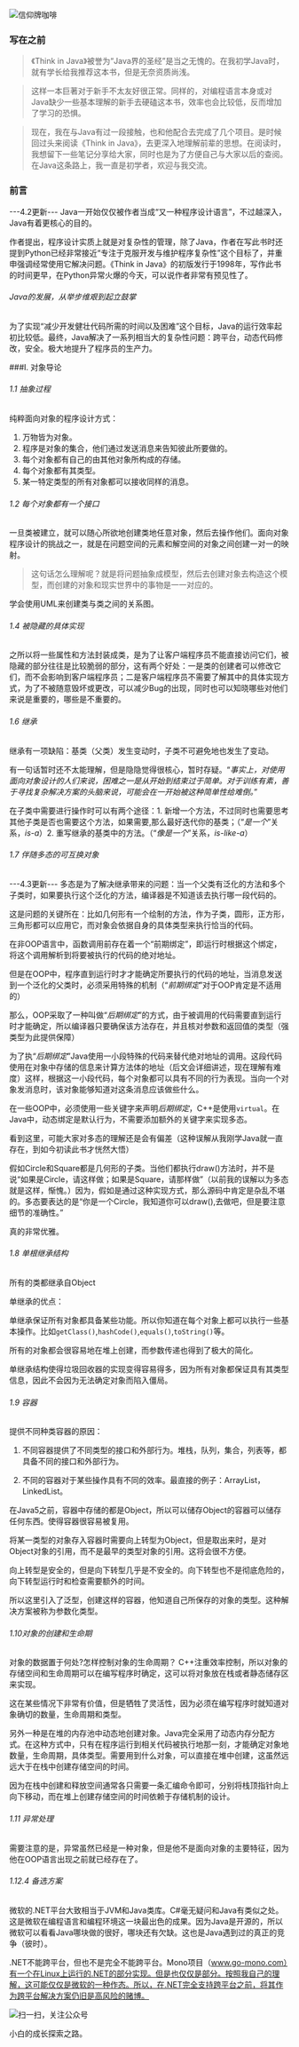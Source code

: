 ![信仰牌咖啡](https://upload-images.jianshu.io/upload_images/5889935-782769be16122d38.png?imageMogr2/auto-orient/strip%7CimageView2/2/w/1240)
### 写在之前
> 《Think in Java》被誉为“Java界的圣经”是当之无愧的。在我初学Java时，就有学长给我推荐这本书，但是无奈资质尚浅。

> 这样一本巨著对于新手不太友好很正常。同样的，对编程语言本身或对Java缺少一些基本理解的新手去硬磕这本书，效率也会比较低，反而增加了学习的恐惧。

> 现在，我在与Java有过一段接触，也和他配合去完成了几个项目。是时候回过头来阅读《Think in Java》，去更深入地理解前辈的思想。在阅读时，我想留下一些笔记分享给大家，同时也是为了方便自己与大家以后的查阅。在Java这条路上，我一直是初学者，欢迎与我交流。
### 前言
---4.2更新---
Java一开始仅仅被作者当成“又一种程序设计语言”，不过越深入，Java有着更核心的目的。

作者提出，程序设计实质上就是对复杂性的管理，除了Java，作者在写此书时还提到Python已经非常接近“专注于克服开发与维护程序复杂性”这个目标了，并重申强调经常使用它解决问题。《Think in Java》的初版发行于1998年，写作此书的时间更早，在Python异常火爆的今天，可以说作者非常有预见性了。

###### Java的发展，从举步维艰到起立鼓掌
为了实现“减少开发健壮代码所需的时间以及困难”这个目标，Java的运行效率起初比较低。最终，Java解决了一系列相当大的复杂性问题：跨平台，动态代码修改，安全。极大地提升了程序员的生产力。

###Ⅰ. 对象导论
###### 1.1 抽象过程
纯粹面向对象的程序设计方式：
1. 万物皆为对象。
2. 程序是对象的集合，他们通过发送消息来告知彼此所要做的。
3. 每个对象都有自己的由其他对象所构成的存储。
4. 每个对象都有其类型。
5. 某一特定类型的所有对象都可以接收同样的消息。

###### 1.2 每个对象都有一个接口
一旦类被建立，就可以随心所欲地创建类地任意对象，然后去操作他们。面向对象程序设计的挑战之一，就是在问题空间的元素和解空间的对象之间创建一对一的映射。
> 这句话怎么理解呢？就是将问题抽象成模型，然后去创建对象去构造这个模型，而创建的对象和现实世界中的事物是一一对应的。

学会使用UML来创建类与类之间的关系图。

###### 1.4 被隐藏的具体实现
之所以将一些属性和方法封装成类，是为了让客户端程序员不能直接访问它们，被隐藏的部分往往是比较脆弱的部分，这有两个好处：一是类的创建者可以修改它们，而不会影响到客户端程序员；二是客户端程序员不需要了解其中的具体实现方式，为了不被随意毁坏或更改，可以减少Bug的出现，同时也可以知晓哪些对他们来说是重要的，哪些是不重要的。

###### 1.6 继承
继承有一项缺陷：基类（父类）发生变动时，子类不可避免地也发生了变动。

有一句话暂时还不太能理解，但是隐隐觉得很核心，暂时存疑。“*事实上，对使用面向对象设计的人们来说，困难之一是从开始到结束过于简单。对于训练有素，善于寻找复杂解决方案的头脑来说，可能会在一开始被这种简单性给难倒。*”

在子类中需要进行操作时可以有两个途径：1. 新增一个方法，不过同时也需要思考其他子类是否也需要这个方法，如果需要,那么最好迭代你的基类；（“*是一个*”关系，*is-a*）2. 重写继承的基类中的方法。（“*像是一个*”关系，*is-like-a*）

###### 1.7 伴随多态的可互换对象
---4.3更新---
多态是为了解决继承带来的问题：当一个父类有泛化的方法和多个子类时，如果要执行这个泛化的方法，编译器是不知道该去执行哪一段代码的。

这是问题的关键所在：比如几何形有一个绘制的方法，作为子类，圆形，正方形，三角形都可以应用它，而对象会依据自身的具体类型来执行恰当的代码。

在非OOP语言中，函数调用前存在着一个“前期绑定”，即运行时根据这个绑定，将这个调用解析到将要被执行的代码的绝对地址。

但是在OOP中，程序直到运行时才才能确定所要执行的代码的地址，当消息发送到一个泛化的父类时，必须采用特殊的机制（“*前期绑定*”对于OOP肯定是不适用的）

那么，OOP采取了一种叫做“*后期绑定*”的方式，由于被调用的代码需要直到运行时才能确定，所以编译器只要确保该方法存在，并且核对参数和返回值的类型（强类型为此提供保障）

为了执“*后期绑定*”Java使用一小段特殊的代码来替代绝对地址的调用。这段代码使用在对象中存储的信息来计算方法体的地址（后文会详细讲述，现在理解有难度）这样，根据这一小段代码，每个对象都可以具有不同的行为表现。当向一个对象发消息时，该对象能够知道对这条消息应该做些什么。

在一些OOP中，必须使用一些关键字来声明*后期绑定*，C++是使用`virtual`。在Java中，动态绑定是默认行为，不需要添加额外的关键字来实现多态。

看到这里，可能大家对多态的理解还是会有偏差（这种误解从我刚学Java就一直存在，到如今初读此书才恍然大悟）

假如Circle和Square都是几何形的子类。当他们都执行draw()方法时，并不是说“如果是Circle，请这样做；如果是Square，请那样做”（以前我的误解以为多态就是这样，惭愧。）因为，假如是通过这种实现方式，那么源码中肯定是杂乱不堪的。多态要表达的是“你是一个Circle，我知道你可以draw(),去做吧，但是要注意细节的准确性。”

真的非常优雅。

###### 1.8 单根继承结构
所有的类都继承自Object

单继承的优点：

单继承保证所有对象都具备某些功能。所以你知道在每个对象上都可以执行一些基本操作。比如`getClass()`,`hashCode()`,`equals()`,`toString()`等。

所有的对象都会很容易地在堆上创建，而参数传递也得到了极大的简化。

单继承结构使得垃圾回收器的实现变得容易得多，因为所有对象都保证具有其类型信息，因此不会因为无法确定对象而陷入僵局。

###### 1.9 容器
提供不同种类容器的原因：

1. 不同容器提供了不同类型的接口和外部行为。堆栈，队列，集合，列表等，都具备不同的接口和外部行为。

2. 不同的容器对于某些操作具有不同的效率。最直接的例子：ArrayList，LinkedList。

在Java5之前，容器中存储的都是Object，所以可以储存Object的容器可以储存任何东西。使得容器很容易被复用。

将某一类型的对象存入容器时需要向上转型为Object，但是取出来时，是对Object对象的引用，而不是最早的类型对象的引用。这将会很不方便。

向上转型是安全的，但是向下转型几乎是不安全的。向下转型也不是彻底危险的，向下转型运行时和检查需要额外的时间。

所以这里引入了泛型，创建这样的容器，他知道自己所保存的对象的类型。这种解决方案被称为参数化类型。

###### 1.10对象的创建和生命期
对象的数据置于何处?怎样控制对象的生命周期？
C++注重效率控制，所以对象的存储空间和生命周期可以在编写程序时确定，这可以将对象放在栈或者静态储存区来实现。

这在某些情况下非常有价值，但是牺牲了灵活性，因为必须在编写程序时就知道对象确切的数量，生命周期和类型。

另外一种是在堆的内存池中动态地创建对象。Java完全采用了动态内存分配方式。在这种方式中，只有在程序运行到相关代码被执行地那一刻，才能确定对象地数量，生命周期，具体类型。需要用到什么对象，可以直接在堆中创建，这虽然远远大于在栈中创建存储空间的时间。

因为在栈中创建和释放空间通常各只需要一条汇编命令即可，分别将栈顶指针向上向下移动，而在堆上创建存储空间的时间依赖于存储机制的设计。

###### 1.11 异常处理
需要注意的是，异常虽然已经是一种对象，但是他不是面向对象的主要特征，因为他在OOP语言出现之前就已经存在了。

###### 1.12.4 备选方案
微软的.NET平台大致相当于JVM和Java类库。C#毫无疑问和Java有类似之处。 这是微软在编程语言和编程环境这一块最出色的成果。因为Java是开源的，所以微软可以看看Java哪块做的很好，哪块还有欠缺。这也是Java遇到过的真正的竞争（彼时）。

.NET不能跨平台，但也不是完全不能跨平台。Mono项目（www.go-mono.com）有一个在Linux上运行的.NET的部分实现。但是也仅仅是部分。按照我自己的理解，这可能仅仅是微软的一种作态。所以，在.NET完全支持跨平台之前，将其作为跨平台解决方案仍旧是高风险的赌博。

![扫一扫，关注公众号](https://upload-images.jianshu.io/upload_images/5889935-a9e34752d8b11a8c.jpg?imageMogr2/auto-orient/strip%7CimageView2/2/w/1240)

小白的成长探索之路。


